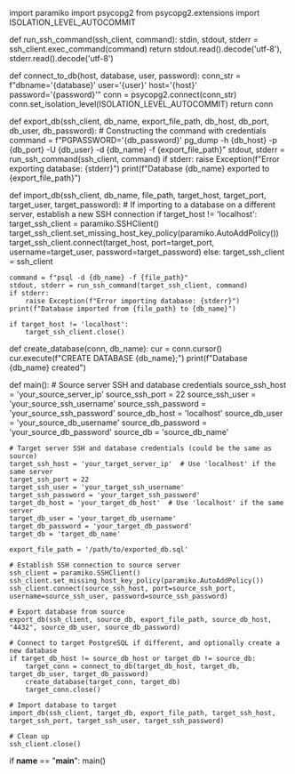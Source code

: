 import paramiko
import psycopg2
from psycopg2.extensions import ISOLATION_LEVEL_AUTOCOMMIT

def run_ssh_command(ssh_client, command):
    stdin, stdout, stderr = ssh_client.exec_command(command)
    return stdout.read().decode('utf-8'), stderr.read().decode('utf-8')

def connect_to_db(host, database, user, password):
    conn_str = f"dbname='{database}' user='{user}' host='{host}' password='{password}'"
    conn = psycopg2.connect(conn_str)
    conn.set_isolation_level(ISOLATION_LEVEL_AUTOCOMMIT)
    return conn

def export_db(ssh_client, db_name, export_file_path, db_host, db_port, db_user, db_password):
    # Constructing the command with credentials
    command = f"PGPASSWORD='{db_password}' pg_dump -h {db_host} -p {db_port} -U {db_user} -d {db_name} -f {export_file_path}"
    stdout, stderr = run_ssh_command(ssh_client, command)
    if stderr:
        raise Exception(f"Error exporting database: {stderr}")
    print(f"Database {db_name} exported to {export_file_path}")


def import_db(ssh_client, db_name, file_path, target_host, target_port, target_user, target_password):
    # If importing to a database on a different server, establish a new SSH connection
    if target_host != 'localhost':
        target_ssh_client = paramiko.SSHClient()
        target_ssh_client.set_missing_host_key_policy(paramiko.AutoAddPolicy())
        target_ssh_client.connect(target_host, port=target_port, username=target_user, password=target_password)
    else:
        target_ssh_client = ssh_client
    
    command = f"psql -d {db_name} -f {file_path}"
    stdout, stderr = run_ssh_command(target_ssh_client, command)
    if stderr:
        raise Exception(f"Error importing database: {stderr}")
    print(f"Database imported from {file_path} to {db_name}")

    if target_host != 'localhost':
        target_ssh_client.close()

def create_database(conn, db_name):
    cur = conn.cursor()
    cur.execute(f"CREATE DATABASE {db_name};")
    print(f"Database {db_name} created")

def main():
    # Source server SSH and database credentials
    source_ssh_host = 'your_source_server_ip'
    source_ssh_port = 22
    source_ssh_user = 'your_source_ssh_username'
    source_ssh_password = 'your_source_ssh_password'
    source_db_host = 'localhost'
    source_db_user = 'your_source_db_username'
    source_db_password = 'your_source_db_password'
    source_db = 'source_db_name'
    
    # Target server SSH and database credentials (could be the same as source)
    target_ssh_host = 'your_target_server_ip'  # Use 'localhost' if the same server
    target_ssh_port = 22
    target_ssh_user = 'your_target_ssh_username'
    target_ssh_password = 'your_target_ssh_password'
    target_db_host = 'your_target_db_host'  # Use 'localhost' if the same server
    target_db_user = 'your_target_db_username'
    target_db_password = 'your_target_db_password'
    target_db = 'target_db_name'
    
    export_file_path = '/path/to/exported_db.sql'
    
    # Establish SSH connection to source server
    ssh_client = paramiko.SSHClient()
    ssh_client.set_missing_host_key_policy(paramiko.AutoAddPolicy())
    ssh_client.connect(source_ssh_host, port=source_ssh_port, username=source_ssh_user, password=source_ssh_password)
    
    # Export database from source
    export_db(ssh_client, source_db, export_file_path, source_db_host, "4432", source_db_user, source_db_password)
    
    # Connect to target PostgreSQL if different, and optionally create a new database
    if target_db_host != source_db_host or target_db != source_db:
        target_conn = connect_to_db(target_db_host, target_db, target_db_user, target_db_password)
        create_database(target_conn, target_db)
        target_conn.close()
    
    # Import database to target
    import_db(ssh_client, target_db, export_file_path, target_ssh_host, target_ssh_port, target_ssh_user, target_ssh_password)
    
    # Clean up
    ssh_client.close()
    
if __name__ == "__main__":
    main()
